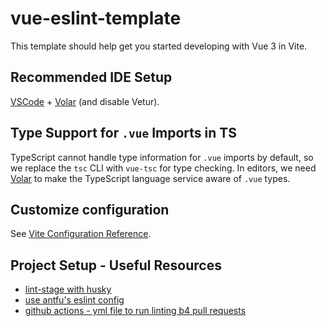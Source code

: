 # vue-eslint-template

This template should help get you started developing with Vue 3 in Vite.

## Recommended IDE Setup

[VSCode](https://code.visualstudio.com/) + [Volar](https://marketplace.visualstudio.com/items?itemName=Vue.volar) (and disable Vetur).

## Type Support for `.vue` Imports in TS


TypeScript cannot handle type information for `.vue` imports by default, so we replace the `tsc` CLI with `vue-tsc` for type checking. In editors, we need [Volar](https://marketplace.visualstudio.com/items?itemName=Vue.volar) to make the TypeScript language service aware of `.vue` types.

## Customize configuration

See [Vite Configuration Reference](https://vite.dev/config/).

## Project Setup - Useful Resources

- [lint-stage with husky](https://www.npmjs.com/package/lint-staged/v/12.3.2)
- [use antfu's eslint config](https://github.com/antfu/eslint-config)
- [github actions - yml file to run linting b4 pull requests](https://github.com/w3cj/vite-react-lint-example/blob/main/.github/workflows/lint.yaml)

